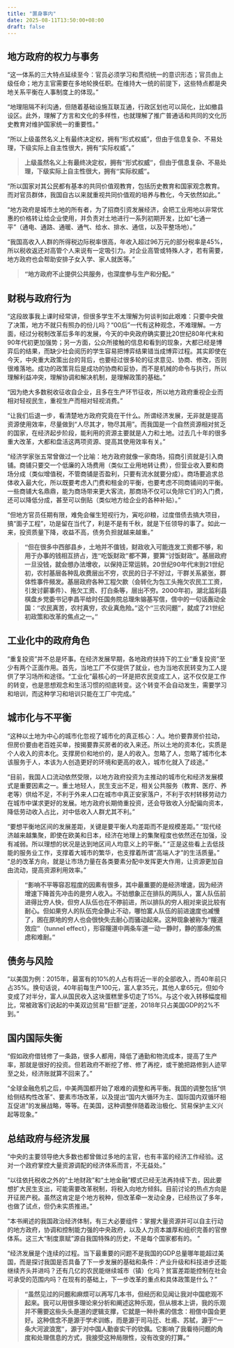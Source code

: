```yaml
---
title: "置身事内"
date: 2025-08-11T13:50:00+08:00
draft: false
---
```



## 地方政府的权力与事务

“这一体系的三大特点延续至今：官员必须学习和贯彻统一的意识形态；官员由上级任命；地方主官需要在多地轮换任职。在维持大一统的前提下，这些特点都是央地关系平衡在人事制度上的体现。”

“地理阻隔不利沟通，但随着基础设施互联互通，行政区划也可以简化，比如撤县设区。此外，理解了方言和文化的多样性，也就理解了推广普通话和共同的文化历史教育对维护国家统一的重要性。”

“所以上级虽然名义上有最终决定权，拥有“形式权威”，但由于信息复杂、不易处理，下级实际上自主性很大，拥有“实际权威”。”

> **上级虽然名义上有最终决定权，拥有“形式权威”，但由于信息复杂、不易处理，下级实际上自主性很大，拥有“实际权威”。**

“所以国家对其公民都有基本的共同价值观教育，包括历史教育和国家观念教育。而对官员群体，我国自古以来就重视共同价值观的培养与教化，今天依然如此。”

“地方政府是城市土地的所有者，为了招商引资发展经济，会把工业用地以非常优惠的价格转让给企业使用，并负责对土地进行一系列初期开发，比如“七通一平”（通电、通路、通暖、通气、给水、排水、通信，以及平整场地）。”

“我国高收入人群的所得税边际税率很高，年收入超过96万元的部分税率是45%，所以税收返还对高管个人来说有一定吸引力。对企业高管或特殊人才，若有需要，地方政府也会帮助安排子女入学、家人就医等。”

> **“地方政府不止提供公共服务，也深度参与生产和分配。”**

## 财税与政府行为

“这段故事我上课时经常讲，但很多学生不太理解为何谈判如此艰难：只要中央做了决策，地方不就只有照办的份儿吗？“00后”一代有这种观念，不难理解。一方面，经过分税制改革后多年的发展，今天的中央政府确实要比20世纪80年代末和90年代初更加强势；另一方面，公众所接触的信息和看到的现象，大都已经是博弈后的结果，而缺少社会阅历的学生容易把博弈结果错当成博弈过程。其实即使在今天，中央重大政策出台的背后，也要经过很多轮的征求意见、协商、修改，否则很难落地。成功的政策背后是成功的协商和妥协，而不是机械的命令与执行，所以理解利益冲突，理解协调和解决机制，是理解政策的基础。”

“因为绝大多数税收征收自企业，且多在生产环节征收，所以地方政府重视企业而相对轻视民生，重视生产而相对轻视消费。”

“让我们后退一步，看清楚地方政府究竟在干什么。所谓经济发展，无非就是提高资源使用效率，尽量做到“人尽其才，物尽其用”。而我国是一个自然资源相对贫乏的国家，在经济起步阶段，能利用的资源主要就是人力和土地。过去几十年的很多重大改革，大都和盘活这两项资源、提高其使用效率有关。”

“经济学家张五常曾做过一个比喻：地方政府就像一家商场，招商引资就是引入商铺。商铺只要交一个低廉的入场费用（类似工业用地转让费），但营业收入要和商场分成（类似增值税，不管商铺是否盈利，只要有流水就要分成）。商场要追求总体收入最大化，所以既要考虑入门费和租金的平衡，也要考虑不同商铺间的平衡。一些商铺大名鼎鼎，能为商场带来更大客流，那商场不仅可以免除它们的入门费，还可以降低分成，甚至可以倒贴（类似地方给企业的各种补贴）。”

“但地方官员任期有限，难免会催生短视行为，寅吃卯粮，过度借债去搞大项目，搞“面子工程”，功是留在当代了，利是不是有千秋，就是下任领导的事了。如此一来，投资质量下降，收益不高，债务负担就越来越重。”

> **“但在很多中西部县乡，土地并不值钱，财政收入可能连发工资都不够，和用于办事的钱相互挤占，连“吃饭财政”都不算，要算“讨饭财政”。基层政府一旦没钱，就会想办法增收，以保持正常运转。20世纪90年代末到21世纪初，农村基层各种乱收费层出不穷，农民的日子不好过，干群关系紧张，群体性事件频发。基层政府各种工程欠款（会转化为包工头拖欠农民工工资，引发讨薪事件）、拖欠工资、打白条等，层出不穷。2000年初，湖北监利县棋盘乡党委书记李昌平给时任国务院总理朱镕基写信，信中的一句话轰动全国：“农民真苦，农村真穷，农业真危险。”这个“三农问题”，就成了21世纪初政策和改革的焦点之一。”**

## 工业化中的政府角色

“重复投资”并不总是坏事。在经济发展早期，各地政府扶持下的工业“重复投资”至少有两个正面作用。首先，当地工厂不仅提供了就业，也为当地农民转变为工人提供了学习场所和途径。“工业化”最核心的一环是把农民变成工人，这不仅仅是工作的转变，也是思想观念和生活习惯的彻底转变。这个转变不会自动发生，需要学习和培训，而这种学习和培训只能在工厂中完成。”

## 城市化与不平衡

“这种以土地为中心的城市化忽视了城市化的真正核心：人。地价要靠房价拉动，但房价要由老百姓买单，按揭要靠买房者的收入来还。所以土地的资本化，实质是个人收入的资本化。支撑房价和地价的，是人的收入。忽略了人，忽略了城市化本该服务于人，本该为人创造更好的环境和更高的收入，城市化就入了歧途。”

“目前，我国人口流动依然受限，以地方政府投资为主推动的城市化和经济发展模式是重要因素之一。重土地轻人，民生支出不足，相关公共服务（教育、医疗、养老等）供给不足，不利于外来人口在城市中真正安家落户，不利于农村转移劳动力在城市中谋求更好的发展。地方政府长期倚重投资，还会导致收入分配偏向资本，降低劳动收入占比，对中低收入人群尤其不利。”

“要想平衡地区间的发展差距，关键是要平衡人均差距而不是规模差距。”
“现代经济越来越集聚，即使在欧美和日本，经济在地理上的集聚程度也依然还在加强，没有减弱。所以理想的状况是达到地区间人均意义上的平衡。”
“正是这些看上去低技能的服务业工作，支撑着大城市的繁华，也支撑着所谓“高端人才”的生活质量。”
“总的改革方向，就是让市场力量在各类要素分配中发挥更大作用，让资源更加自由流动，提高资源利用效率。”

> **“影响不平等容忍程度的因素有很多，其中最重要的是经济增速，因为经济增速下降首先冲击的是穷人收入。不妨想象正在排队的两队人，富人队伍前进得比穷人快，但穷人队伍也在不停前进，所以排队的穷人相对来说比较有耐心。但如果穷人的队伍完全静止不动，哪怕富人队伍的前进速度也减慢了，困在原地的穷人也会很快失去耐心而骚动起来。这种现象被称为“隧道效应”（tunnel effect），形容隧道中两条车道一动一静时，静的那条的焦虑和难耐。”**

## 债务与风险

“以美国为例：2015年，最富有的10%的人占有将近一半的全部收入，而40年前只占35%。换句话说，40年前每生产100元，富人拿35元，其他人拿65元，但如今变成了对半分，富人从国民收入这块蛋糕里多切走了15%。与这个收入转移幅度相比，常被政客们说起的中美双边贸易“巨额”逆差，2018年只占美国GDP的2%不到。”

## 国内国际失衡

“假如政府借钱修了一条路，很多人都用，降低了通勤和物流成本，提高了生产率，那就是很好的投资。但若政府不断挖了修、修了再挖，或干脆把路修到人迹罕至之处，经济账就算不回来了。”

“全球金融危机之后，中美两国都开始了艰难的调整和再平衡。我国的调整包括“供给侧结构性改革”、要素市场改革，以及提出“国内大循环为主、国际国内双循环相互促进”的发展战略，等等。在美国，这种调整伴随着政治极化、贸易保护主义兴起等现象。”

## 总结政府与经济发展

“中央的主要领导绝大多数也都曾做过多地的主官，也有丰富的经济工作经验。这对一个政府掌控大量资源调配的经济体系而言，不无益处。”

“以往依托税收之外的“土地财政”和“土地金融”模式已经无法再持续下去，因此要想扩大民生支出，可能需要改革税制，将税入向地方倾斜。目前讨论的热点方向是开征房产税。虽然这肯定是个地方税种，但改革牵一发动全身，已经热议了多年，也做了试点，但仍未实质推进。”

“本书阐述的我国政治经济体制，有三大必要组件：掌握大量资源并可以自主行动的地方政府，协调和控制能力强的中央政府，以及人力资本雄厚和组织完善的官僚体系。这三大“制度禀赋”源自我国特殊的历史，不是每个国家都有的。
”

“经济发展是个连续的过程。当下最重要的问题不是我国的GDP总量哪年能超过美国，而是探讨我国是否具备了下一步发展的基础和条件：产业升级和科技进步还能继续齐头并进吗？还有几亿的农民能继续城市（镇）化吗？贫富差距能控制在社会可承受的范围内吗？在现有的基础上，下一步改革的重点和具体政策是什么？”

> **“虽然见过的问题和麻烦可以再写几本书，但经历和见闻让我对中国悲观不起来。我可以用很多理论来分析和阐述这种乐观，但从根本上讲，我的乐观并不需要这些头头是道的逻辑支撑，它就是一种朴素的信念：相信中国会更好。这种信念不是源于学术训练，而是源于司马迁、杜甫、苏轼，源于“一条大河波浪宽”，源于对中国人勤奋实干的钦佩。它影响了我看待问题的角度和处理信息的方式，我接受这种局限性，没有改变的打算。”**

